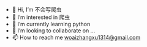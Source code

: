 - 👋 Hi, I’m 不会写爬虫
- 👀 I’m interested in 爬虫
- 🌱 I’m currently learning python
- 💞️ I’m looking to collaborate on ...
- 📫 How to reach me woaizhangxu1314@gmail.com

<!---
w394761716/w394761716 is a ✨ special ✨ repository because its `README.md` (this file) appears on your GitHub profile.
You can click the Preview link to take a look at your changes.
--->
